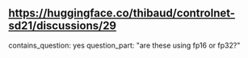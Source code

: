 ## https://huggingface.co/thibaud/controlnet-sd21/discussions/29

contains_question: yes
question_part:  "are these using fp16 or fp32?"